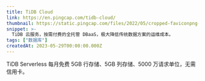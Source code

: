 ```yaml
---
title: TiDB Cloud
link: https://en.pingcap.com/tidb-cloud/
thumbnail: https://static.pingcap.com/files/2022/05/cropped-faviconpng-new-180x180.png
snippet: >-
  TiDB 云服务，按需付费的全托管 DBaaS，极大降低传统数据方案的运维成本。
tags: ["数据库"]
createdAt: 2023-05-29T00:00:00.000Z
---
```

TiDB Serverless 每月免费 5GB 行存储、5GB 列存储、5000 万请求单位，无需信用卡。
